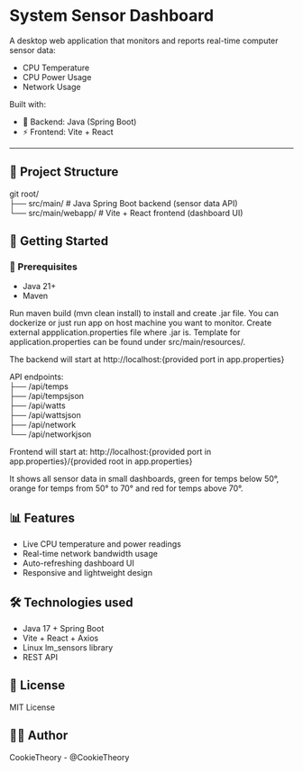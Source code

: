 # System Sensor Dashboard

A desktop web application that monitors and reports real-time computer sensor data:

- CPU Temperature
- CPU Power Usage
- Network Usage

Built with:
- 🧠 Backend: Java (Spring Boot)
- ⚡ Frontend: Vite + React

---

## 📁 Project Structure

git root/  
├── src/main/ # Java Spring Boot backend (sensor data API)  
└── src/main/webapp/ # Vite + React frontend (dashboard UI)

## 🚀 Getting Started

### 🧰 Prerequisites

- Java 21+
- Maven

Run maven build (mvn clean install) to install and create .jar file.
You can dockerize or just run app on host machine you want to monitor.
Create external appplication.properties file where .jar is.
Template for application.properties can be found under src/main/resources/.

The backend will start at http://localhost:{provided port in app.properties}

API endpoints:  
├── /api/temps  
├── /api/tempsjson  
├── /api/watts  
├── /api/wattsjson  
├── /api/network  
└── /api/networkjson  

Frontend will start at:
http://localhost:{provided port in app.properties}/{provided root in app.properties}

It shows all sensor data in small dashboards, green for temps below 50°, orange for temps from 50° to 70° and red for temps above 70°.

## 📊 Features

- Live CPU temperature and power readings
- Real-time network bandwidth usage
- Auto-refreshing dashboard UI
- Responsive and lightweight design

## 🛠 Technologies used

- Java 17 + Spring Boot
- Vite + React + Axios
- Linux lm_sensors library
- REST API

## 📃 License

MIT License

## 🙋‍♂️ Author

CookieTheory - @CookieTheory
